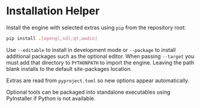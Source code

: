 # Installation Helper

Install the engine with selected extras using ``pip`` from the repository root:

```bash
pip install .[opengl,sdl,qt,audio]
```

Use ``--editable`` to install in development mode or ``--package`` to install
additional packages such as the optional editor.
When passing ``--target`` you must add that directory to ``PYTHONPATH`` to
import the engine. Leaving the path blank installs to the default site-packages
location.

Extras are read from ``pyproject.toml`` so new options appear automatically.

Optional tools can be packaged into standalone executables using PyInstaller if
Python is not available.
